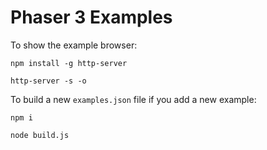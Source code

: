 # Phaser 3 Examples

To show the example browser:

`npm install -g http-server`

`http-server -s -o`

To build a new `examples.json` file if you add a new example:

`npm i`

`node build.js`

